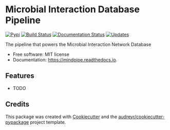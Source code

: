 Microbial Interaction Database Pipeline
=======================================

[![Pypi](https://img.shields.io/pypi/v/mindpipe.svg?style=for-the-badge)](https://pypi.python.org/pypi/mindpipe)
[![Build Status](https://travis-ci.com/dileep-kishore/mindpipe.svg?token=qCMKydrUTvcJ87J6czex&branch=master&style=for-the-badge)](https://travis-ci.com/dileep-kishore/mindpipe)
[![Documentation Status](https://readthedocs.org/projects/mindpipe/badge/?version=latest&style=for-the-badge)](https://mindpipe.readthedocs.io/en/latest/?badge=latest)
[![Updates](https://pyup.io/repos/github/dileep-kishore/mindpipe/shield.svg?style=for-the-badge)](https://pyup.io/repos/github/dileep-kishore/mindpipe/)

The pipeline that powers the Microbial Interaction Network Database

-   Free software: MIT license
-   Documentation: <https://mindpipe.readthedocs.io>.

Features
--------

-   TODO

Credits
-------

This package was created with
[Cookiecutter](https://github.com/audreyr/cookiecutter) and the
[audreyr/cookiecutter-pypackage](https://github.com/audreyr/cookiecutter-pypackage)
project template.
